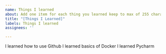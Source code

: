 ```yaml
---
name: Things I learned
about: Add one item for each thing you learned keep to max of 255 characters
title: "[Things I Learned]"
labels: Things I learned
assignees: ''

---
```


I learned how to use Github
I learned basics of Docker
I learned Pycharm